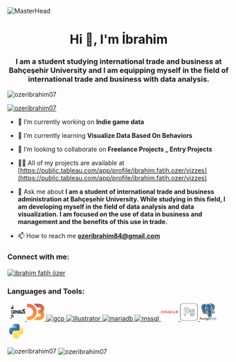 
![MasterHead](https://media.licdn.com/dms/image/v2/D4D16AQGf7ckigCpHyw/profile-displaybackgroundimage-shrink_350_1400/profile-displaybackgroundimage-shrink_350_1400/0/1728663209403?e=1740009600&v=beta&t=sMbeWgQTYmmLxFIvh8sNTEVJOfAQUkl2ugXM3-5gYFw)
<h1 align="center">Hi 👋, I'm İbrahim</h1>
<h3 align="center">I am a student studying international trade and business at Bahçeşehir University and I am equipping myself in the field of international trade and business with data analysis.</h3>

<p align="left"> <img src="https://komarev.com/ghpvc/?username=ozeribrahim07&label=Profile%20views&color=0e75b6&style=flat" alt="ozeribrahim07" /> </p>

<p align="left"> <a href="https://github.com/ryo-ma/github-profile-trophy"><img src="https://github-profile-trophy.vercel.app/?username=ozeribrahim07" alt="ozeribrahim07" /></a> </p>

- 🔭 I’m currently working on **Indie game data**

- 🌱 I’m currently learning **Visualize Data Based On Behaviors**

- 👯 I’m looking to collaborate on **Freelance Projects _ Entry Projects**

- 👨‍💻 All of my projects are available at [https://public.tableau.com/app/profile/ibrahim.fatih.ozer/vizzes](https://public.tableau.com/app/profile/ibrahim.fatih.ozer/vizzes)

- 💬 Ask me about **I am a student of international trade and business administration at Bahçeşehir University. While studying in this field, I am developing myself in the field of data analysis and data visualization. I am focused on the use of data in business and management and the benefits of this use in trade.**

- 📫 How to reach me **ozeribrahim84@gmail.com**

<h3 align="left">Connect with me:</h3>
<p align="left">
<a href="https://linkedin.com/in/i̇brahim fatih özer" target="blank"><img align="center" src="https://raw.githubusercontent.com/rahuldkjain/github-profile-readme-generator/master/src/images/icons/Social/linked-in-alt.svg" alt="i̇brahim fatih özer" height="30" width="40" /></a>
</p>

<h3 align="left">Languages and Tools:</h3>
<p align="left"> <a href="https://canvasjs.com" target="_blank" rel="noreferrer"> <img src="https://raw.githubusercontent.com/Hardik0307/Hardik0307/master/assets/canvasjs-charts.svg" alt="canvasjs" width="40" height="40"/> </a> <a href="https://d3js.org/" target="_blank" rel="noreferrer"> <img src="https://raw.githubusercontent.com/devicons/devicon/master/icons/d3js/d3js-original.svg" alt="d3js" width="40" height="40"/> </a> <a href="https://cloud.google.com" target="_blank" rel="noreferrer"> <img src="https://www.vectorlogo.zone/logos/google_cloud/google_cloud-icon.svg" alt="gcp" width="40" height="40"/> </a> <a href="https://www.adobe.com/in/products/illustrator.html" target="_blank" rel="noreferrer"> <img src="https://www.vectorlogo.zone/logos/adobe_illustrator/adobe_illustrator-icon.svg" alt="illustrator" width="40" height="40"/> </a> <a href="https://mariadb.org/" target="_blank" rel="noreferrer"> <img src="https://www.vectorlogo.zone/logos/mariadb/mariadb-icon.svg" alt="mariadb" width="40" height="40"/> </a> <a href="https://www.microsoft.com/en-us/sql-server" target="_blank" rel="noreferrer"> <img src="https://www.svgrepo.com/show/303229/microsoft-sql-server-logo.svg" alt="mssql" width="40" height="40"/> </a> <a href="https://www.oracle.com/" target="_blank" rel="noreferrer"> <img src="https://raw.githubusercontent.com/devicons/devicon/master/icons/oracle/oracle-original.svg" alt="oracle" width="40" height="40"/> </a> <a href="https://www.photoshop.com/en" target="_blank" rel="noreferrer"> <img src="https://raw.githubusercontent.com/devicons/devicon/master/icons/photoshop/photoshop-line.svg" alt="photoshop" width="40" height="40"/> </a> <a href="https://www.postgresql.org" target="_blank" rel="noreferrer"> <img src="https://raw.githubusercontent.com/devicons/devicon/master/icons/postgresql/postgresql-original-wordmark.svg" alt="postgresql" width="40" height="40"/> </a> <a href="https://www.python.org" target="_blank" rel="noreferrer"> <img src="https://raw.githubusercontent.com/devicons/devicon/master/icons/python/python-original.svg" alt="python" width="40" height="40"/> </a> </p>

<p><img align="left" src="https://github-readme-stats.vercel.app/api/top-langs?username=ozeribrahim07&show_icons=true&locale=en&layout=compact" alt="ozeribrahim07" /></p>

<p>&nbsp;<img align="center" src="https://github-readme-stats.vercel.app/api?username=ozeribrahim07&show_icons=true&locale=en" alt="ozeribrahim07" /></p>
